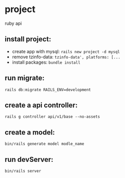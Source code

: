 # project
ruby api

## install project:
* create app with mysql: `rails new project -d mysql`
* remove tzinfo-data: `tzinfo-data', platforms: [...`
* install packages: `bundle install`

## run migrate:
`rails db:migrate RAILS_ENV=development`

## create a api controller:
`rails g controller api/v1/base --no-assets`

## create a model:
`bin/rails generate model modle_name`

## run devServer:
`bin/rails server`
